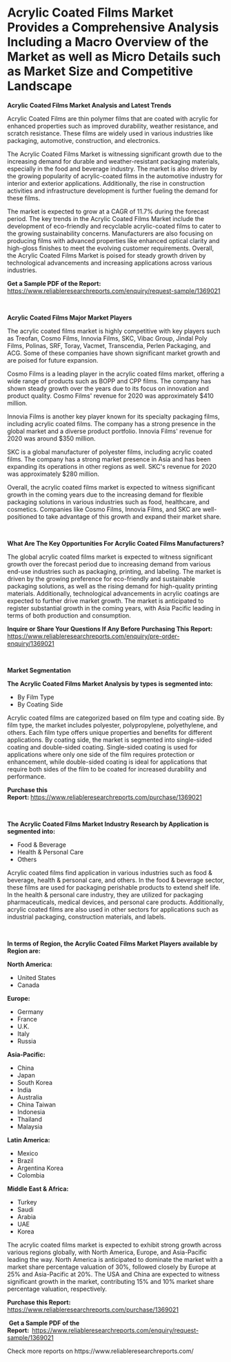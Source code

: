 <p><h1>Acrylic Coated Films Market Provides a Comprehensive Analysis Including a Macro Overview of the Market as well as Micro Details such as Market Size and Competitive Landscape</h1></p><p><strong>Acrylic Coated Films Market Analysis and Latest Trends</strong></p>
<p><p>Acrylic Coated Films are thin polymer films that are coated with acrylic for enhanced properties such as improved durability, weather resistance, and scratch resistance. These films are widely used in various industries like packaging, automotive, construction, and electronics.</p><p>The Acrylic Coated Films Market is witnessing significant growth due to the increasing demand for durable and weather-resistant packaging materials, especially in the food and beverage industry. The market is also driven by the growing popularity of acrylic-coated films in the automotive industry for interior and exterior applications. Additionally, the rise in construction activities and infrastructure development is further fueling the demand for these films.</p><p>The market is expected to grow at a CAGR of 11.7% during the forecast period. The key trends in the Acrylic Coated Films Market include the development of eco-friendly and recyclable acrylic-coated films to cater to the growing sustainability concerns. Manufacturers are also focusing on producing films with advanced properties like enhanced optical clarity and high-gloss finishes to meet the evolving customer requirements. Overall, the Acrylic Coated Films Market is poised for steady growth driven by technological advancements and increasing applications across various industries.</p></p>
<p><strong>Get a Sample PDF of the Report:&nbsp;</strong> <a href="https://www.reliableresearchreports.com/enquiry/request-sample/1369021">https://www.reliableresearchreports.com/enquiry/request-sample/1369021</a></p>
<p>&nbsp;</p>
<p><strong>Acrylic Coated Films Major Market Players</strong></p>
<p><p>The acrylic coated films market is highly competitive with key players such as Treofan, Cosmo Films, Innovia Films, SKC, Vibac Group, Jindal Poly Films, Polinas, SRF, Toray, Vacmet, Transcendia, Perlen Packaging, and ACG. Some of these companies have shown significant market growth and are poised for future expansion.</p><p>Cosmo Films is a leading player in the acrylic coated films market, offering a wide range of products such as BOPP and CPP films. The company has shown steady growth over the years due to its focus on innovation and product quality. Cosmo Films' revenue for 2020 was approximately $410 million.</p><p>Innovia Films is another key player known for its specialty packaging films, including acrylic coated films. The company has a strong presence in the global market and a diverse product portfolio. Innovia Films' revenue for 2020 was around $350 million.</p><p>SKC is a global manufacturer of polyester films, including acrylic coated films. The company has a strong market presence in Asia and has been expanding its operations in other regions as well. SKC's revenue for 2020 was approximately $280 million.</p><p>Overall, the acrylic coated films market is expected to witness significant growth in the coming years due to the increasing demand for flexible packaging solutions in various industries such as food, healthcare, and cosmetics. Companies like Cosmo Films, Innovia Films, and SKC are well-positioned to take advantage of this growth and expand their market share.</p></p>
<p>&nbsp;</p>
<p><strong>What Are The Key Opportunities For Acrylic Coated Films Manufacturers?</strong></p>
<p><p>The global acrylic coated films market is expected to witness significant growth over the forecast period due to increasing demand from various end-use industries such as packaging, printing, and labeling. The market is driven by the growing preference for eco-friendly and sustainable packaging solutions, as well as the rising demand for high-quality printing materials. Additionally, technological advancements in acrylic coatings are expected to further drive market growth. The market is anticipated to register substantial growth in the coming years, with Asia Pacific leading in terms of both production and consumption.</p></p>
<p><strong>Inquire or Share Your Questions If Any Before Purchasing This Report:</strong> <a href="https://www.reliableresearchreports.com/enquiry/pre-order-enquiry/1369021">https://www.reliableresearchreports.com/enquiry/pre-order-enquiry/1369021</a></p>
<p>&nbsp;</p>
<p><strong>Market Segmentation</strong></p>
<p><strong>The Acrylic Coated Films Market Analysis by types is segmented into:</strong></p>
<p><ul><li>By Film Type</li><li>By Coating Side</li></ul></p>
<p><p>Acrylic coated films are categorized based on film type and coating side. By film type, the market includes polyester, polypropylene, polyethylene, and others. Each film type offers unique properties and benefits for different applications. By coating side, the market is segmented into single-sided coating and double-sided coating. Single-sided coating is used for applications where only one side of the film requires protection or enhancement, while double-sided coating is ideal for applications that require both sides of the film to be coated for increased durability and performance.</p></p>
<p><strong>Purchase this Report:&nbsp;</strong><a href="https://www.reliableresearchreports.com/purchase/1369021">https://www.reliableresearchreports.com/purchase/1369021</a></p>
<p>&nbsp;</p>
<p><strong>The Acrylic Coated Films Market Industry Research by Application is segmented into:</strong></p>
<p><ul><li>Food & Beverage</li><li>Health & Personal Care</li><li>Others</li></ul></p>
<p><p>Acrylic coated films find application in various industries such as food & beverage, health & personal care, and others. In the food & beverage sector, these films are used for packaging perishable products to extend shelf life. In the health & personal care industry, they are utilized for packaging pharmaceuticals, medical devices, and personal care products. Additionally, acrylic coated films are also used in other sectors for applications such as industrial packaging, construction materials, and labels.</p></p>
<p>&nbsp;</p>
<p><strong>In terms of Region, the Acrylic Coated Films Market Players available by Region are:</strong></p>
<p>
    <p> <strong> North America: </strong>
        <ul>
            <li>United States</li>
            <li>Canada</li>
        </ul>
        </p> 
    <p> <strong> Europe: </strong>
        <ul>
            <li>Germany</li>
            <li>France</li>
            <li>U.K.</li>
            <li>Italy</li>
            <li>Russia</li>
        </ul>
        </p> 
    <p> <strong> Asia-Pacific: </strong>
        <ul>
            <li>China</li>
            <li>Japan</li>
            <li>South Korea</li>
            <li>India</li>
            <li>Australia</li>
            <li>China Taiwan</li>
            <li>Indonesia</li>
            <li>Thailand</li>
            <li>Malaysia</li>
        </ul>
        </p> 
    <p> <strong> Latin America: </strong>
        <ul>
            <li>Mexico</li>
            <li>Brazil</li>
            <li>Argentina Korea</li>
            <li>Colombia</li>
        </ul>
        </p> 
    <p> <strong> Middle East & Africa: </strong>
        <ul>
            <li>Turkey</li>
            <li>Saudi</li>
            <li>Arabia</li>
            <li>UAE</li>
            <li>Korea</li>
        </ul>
    </p>
    </p>
<p><p>The acrylic coated films market is expected to exhibit strong growth across various regions globally, with North America, Europe, and Asia-Pacific leading the way. North America is anticipated to dominate the market with a market share percentage valuation of 30%, followed closely by Europe at 25% and Asia-Pacific at 20%. The USA and China are expected to witness significant growth in the market, contributing 15% and 10% market share percentage valuation, respectively.</p></p>
<p><strong>Purchase this Report: </strong><a href="https://www.reliableresearchreports.com/purchase/1369021">https://www.reliableresearchreports.com/purchase/1369021</a></p>
<p>&nbsp;<strong>Get a Sample PDF of the Report:&nbsp;&nbsp;</strong><a href="https://www.reliableresearchreports.com/enquiry/request-sample/1369021">https://www.reliableresearchreports.com/enquiry/request-sample/1369021</a></p>
<p><strong></strong></p>
<p>Check more reports on https://www.reliableresearchreports.com/</p>